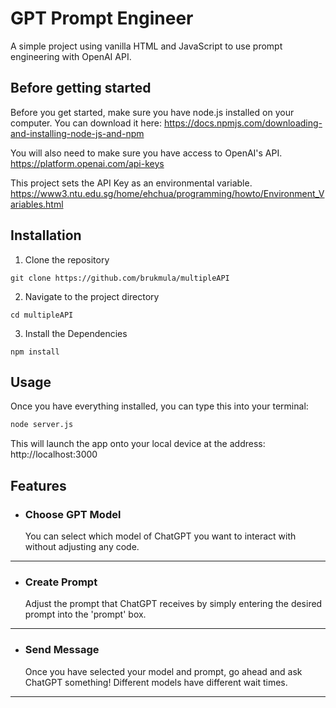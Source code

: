 # GPT Prompt Engineer

A simple project using vanilla HTML and JavaScript to use prompt engineering with OpenAI API.

## Before getting started
Before you get started, make sure you have node.js installed on your computer. 
You can download it here: https://docs.npmjs.com/downloading-and-installing-node-js-and-npm

You will also need to make sure you have access to OpenAI's API.
https://platform.openai.com/api-keys

This project sets the API Key as an environmental variable.
https://www3.ntu.edu.sg/home/ehchua/programming/howto/Environment_Variables.html

## Installation

1. Clone the repository

```
git clone https://github.com/brukmula/multipleAPI
```

2. Navigate to the project directory

```terminal
cd multipleAPI
```

3. Install the Dependencies

```
npm install 
```

## Usage

Once you have everything installed, you can type this into your terminal: 

```bash
node server.js
```

This will launch the app onto your local device at the address: http://localhost:3000

## Features

- ### Choose GPT Model 
    You can select which model of ChatGPT you want to interact with without adjusting any code.
---
- ### Create Prompt
  Adjust the prompt that ChatGPT receives by simply entering the desired prompt into the 'prompt' box.
---
- ### Send Message
  Once you have selected your model and prompt, go ahead and ask ChatGPT something! Different models have different 
  wait times.
---